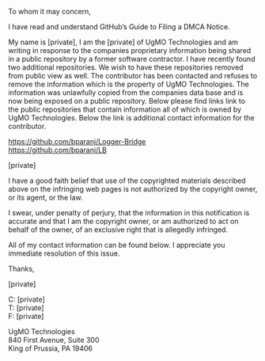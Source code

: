 To whom it may concern,

I have read and understand GitHub’s Guide to Filing a DMCA Notice.

My name is [private], I am the [private] of UgMO Technologies and am writing in response to the companies proprietary information being shared in a public repository by a former software contractor. I have recently found two additional repositories. We wish to have these repositories removed from public view as well. The contributor has been contacted and refuses to remove the information which is the property of UgMO Technologies. The information was unlawfully copied from the companies data base and is now being exposed on a public repository. Below please find links link to the public repositories that contain information all of which is owned by UgMO Technologies. Below the link is additional contact information for the contributor.

https://github.com/bparanj/Logger-Bridge  
https://github.com/bparanj/LB

[private]

I have a good faith belief that use of the copyrighted materials described above on the infringing web pages is not authorized by the copyright owner, or its agent, or the law.

I swear, under penalty of perjury, that the information in this notification is accurate and that I am the copyright owner, or am authorized to act on behalf of the owner, of an exclusive right that is allegedly infringed.

All of my contact information can be found below. I appreciate you immediate resolution of this issue.

Thanks,

[private]  

C: [private]  
T: [private]  
F: [private]  

UgMO Technologies  
840 First Avenue, Suite 300  
King of Prussia, PA 19406
